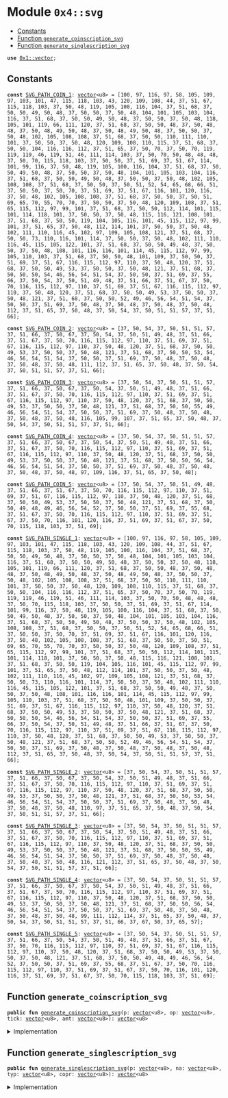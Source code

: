 
<a name="0x4_svg"></a>

# Module `0x4::svg`



-  [Constants](#@Constants_0)
-  [Function `generate_coinscription_svg`](#0x4_svg_generate_coinscription_svg)
-  [Function `generate_singlescription_svg`](#0x4_svg_generate_singlescription_svg)


<pre><code><b>use</b> <a href="dependencies/move-stdlib/vector.md#0x1_vector">0x1::vector</a>;
</code></pre>



<a name="@Constants_0"></a>

## Constants


<a name="0x4_svg_SVG_PATH_COIN_1"></a>



<pre><code><b>const</b> <a href="svg.md#0x4_svg_SVG_PATH_COIN_1">SVG_PATH_COIN_1</a>: <a href="dependencies/move-stdlib/vector.md#0x1_vector">vector</a>&lt;u8&gt; = [100, 97, 116, 97, 58, 105, 109, 97, 103, 101, 47, 115, 118, 103, 43, 120, 109, 108, 44, 37, 51, 67, 115, 118, 103, 37, 50, 48, 119, 105, 100, 116, 104, 37, 51, 68, 37, 50, 50, 49, 50, 48, 37, 50, 50, 37, 50, 48, 104, 101, 105, 103, 104, 116, 37, 51, 68, 37, 50, 50, 49, 50, 48, 37, 50, 50, 37, 50, 48, 118, 105, 101, 119, 66, 111, 120, 37, 51, 68, 37, 50, 50, 48, 37, 50, 48, 48, 37, 50, 48, 49, 50, 48, 37, 50, 48, 49, 50, 48, 37, 50, 50, 37, 50, 48, 102, 105, 108, 108, 37, 51, 68, 37, 50, 50, 110, 111, 110, 101, 37, 50, 50, 37, 50, 48, 120, 109, 108, 110, 115, 37, 51, 68, 37, 50, 50, 104, 116, 116, 112, 37, 51, 65, 37, 50, 70, 37, 50, 70, 119, 119, 119, 46, 119, 51, 46, 111, 114, 103, 37, 50, 70, 50, 48, 48, 48, 37, 50, 70, 115, 118, 103, 37, 50, 50, 37, 51, 69, 37, 51, 67, 114, 101, 99, 116, 37, 50, 48, 119, 105, 100, 116, 104, 37, 51, 68, 37, 50, 50, 49, 50, 48, 37, 50, 50, 37, 50, 48, 104, 101, 105, 103, 104, 116, 37, 51, 68, 37, 50, 50, 49, 50, 48, 37, 50, 50, 37, 50, 48, 102, 105, 108, 108, 37, 51, 68, 37, 50, 50, 37, 50, 51, 52, 54, 65, 68, 66, 51, 37, 50, 50, 37, 50, 70, 37, 51, 69, 37, 51, 67, 116, 101, 120, 116, 37, 50, 48, 102, 105, 108, 108, 37, 51, 68, 37, 50, 50, 37, 50, 51, 69, 65, 70, 55, 70, 70, 37, 50, 50, 37, 50, 48, 120, 109, 108, 37, 51, 65, 115, 112, 97, 99, 101, 37, 51, 68, 37, 50, 50, 112, 114, 101, 115, 101, 114, 118, 101, 37, 50, 50, 37, 50, 48, 115, 116, 121, 108, 101, 37, 51, 68, 37, 50, 50, 119, 104, 105, 116, 101, 45, 115, 112, 97, 99, 101, 37, 51, 65, 37, 50, 48, 112, 114, 101, 37, 50, 50, 37, 50, 48, 102, 111, 110, 116, 45, 102, 97, 109, 105, 108, 121, 37, 51, 68, 37, 50, 50, 73, 110, 116, 101, 114, 37, 50, 50, 37, 50, 48, 102, 111, 110, 116, 45, 115, 105, 122, 101, 37, 51, 68, 37, 50, 50, 49, 48, 37, 50, 50, 37, 50, 48, 108, 101, 116, 116, 101, 114, 45, 115, 112, 97, 99, 105, 110, 103, 37, 51, 68, 37, 50, 50, 48, 101, 109, 37, 50, 50, 37, 51, 69, 37, 51, 67, 116, 115, 112, 97, 110, 37, 50, 48, 120, 37, 51, 68, 37, 50, 50, 49, 53, 37, 50, 50, 37, 50, 48, 121, 37, 51, 68, 37, 50, 50, 50, 54, 46, 56, 54, 51, 54, 37, 50, 50, 37, 51, 69, 37, 55, 66, 37, 50, 54, 37, 50, 51, 49, 48, 37, 51, 66, 37, 51, 67, 37, 50, 70, 116, 115, 112, 97, 110, 37, 51, 69, 37, 51, 67, 116, 115, 112, 97, 110, 37, 50, 48, 120, 37, 51, 68, 37, 50, 50, 49, 53, 37, 50, 50, 37, 50, 48, 121, 37, 51, 68, 37, 50, 50, 52, 49, 46, 56, 54, 51, 54, 37, 50, 50, 37, 51, 69, 37, 50, 48, 37, 50, 48, 37, 50, 48, 37, 50, 48, 112, 37, 51, 65, 37, 50, 48, 37, 50, 54, 37, 50, 51, 51, 57, 37, 51, 66];
</code></pre>



<a name="0x4_svg_SVG_PATH_COIN_2"></a>



<pre><code><b>const</b> <a href="svg.md#0x4_svg_SVG_PATH_COIN_2">SVG_PATH_COIN_2</a>: <a href="dependencies/move-stdlib/vector.md#0x1_vector">vector</a>&lt;u8&gt; = [37, 50, 54, 37, 50, 51, 51, 57, 37, 51, 66, 37, 50, 67, 37, 50, 54, 37, 50, 51, 49, 48, 37, 51, 66, 37, 51, 67, 37, 50, 70, 116, 115, 112, 97, 110, 37, 51, 69, 37, 51, 67, 116, 115, 112, 97, 110, 37, 50, 48, 120, 37, 51, 68, 37, 50, 50, 49, 53, 37, 50, 50, 37, 50, 48, 121, 37, 51, 68, 37, 50, 50, 53, 54, 46, 56, 54, 51, 54, 37, 50, 50, 37, 51, 69, 37, 50, 48, 37, 50, 48, 37, 50, 48, 37, 50, 48, 111, 112, 37, 51, 65, 37, 50, 48, 37, 50, 54, 37, 50, 51, 51, 57, 37, 51, 66];
</code></pre>



<a name="0x4_svg_SVG_PATH_COIN_3"></a>



<pre><code><b>const</b> <a href="svg.md#0x4_svg_SVG_PATH_COIN_3">SVG_PATH_COIN_3</a>: <a href="dependencies/move-stdlib/vector.md#0x1_vector">vector</a>&lt;u8&gt; = [37, 50, 54, 37, 50, 51, 51, 57, 37, 51, 66, 37, 50, 67, 37, 50, 54, 37, 50, 51, 49, 48, 37, 51, 66, 37, 51, 67, 37, 50, 70, 116, 115, 112, 97, 110, 37, 51, 69, 37, 51, 67, 116, 115, 112, 97, 110, 37, 50, 48, 120, 37, 51, 68, 37, 50, 50, 49, 53, 37, 50, 50, 37, 50, 48, 121, 37, 51, 68, 37, 50, 50, 55, 49, 46, 56, 54, 51, 54, 37, 50, 50, 37, 51, 69, 37, 50, 48, 37, 50, 48, 37, 50, 48, 37, 50, 48, 116, 105, 99, 107, 37, 51, 65, 37, 50, 48, 37, 50, 54, 37, 50, 51, 51, 57, 37, 51, 66];
</code></pre>



<a name="0x4_svg_SVG_PATH_COIN_4"></a>



<pre><code><b>const</b> <a href="svg.md#0x4_svg_SVG_PATH_COIN_4">SVG_PATH_COIN_4</a>: <a href="dependencies/move-stdlib/vector.md#0x1_vector">vector</a>&lt;u8&gt; = [37, 50, 54, 37, 50, 51, 51, 57, 37, 51, 66, 37, 50, 67, 37, 50, 54, 37, 50, 51, 49, 48, 37, 51, 66, 37, 51, 67, 37, 50, 70, 116, 115, 112, 97, 110, 37, 51, 69, 37, 51, 67, 116, 115, 112, 97, 110, 37, 50, 48, 120, 37, 51, 68, 37, 50, 50, 49, 53, 37, 50, 50, 37, 50, 48, 121, 37, 51, 68, 37, 50, 50, 56, 54, 46, 56, 54, 51, 54, 37, 50, 50, 37, 51, 69, 37, 50, 48, 37, 50, 48, 37, 50, 48, 37, 50, 48, 97, 109, 116, 37, 51, 65, 37, 50, 48];
</code></pre>



<a name="0x4_svg_SVG_PATH_COIN_5"></a>



<pre><code><b>const</b> <a href="svg.md#0x4_svg_SVG_PATH_COIN_5">SVG_PATH_COIN_5</a>: <a href="dependencies/move-stdlib/vector.md#0x1_vector">vector</a>&lt;u8&gt; = [37, 50, 54, 37, 50, 51, 49, 48, 37, 51, 66, 37, 51, 67, 37, 50, 70, 116, 115, 112, 97, 110, 37, 51, 69, 37, 51, 67, 116, 115, 112, 97, 110, 37, 50, 48, 120, 37, 51, 68, 37, 50, 50, 49, 53, 37, 50, 50, 37, 50, 48, 121, 37, 51, 68, 37, 50, 50, 49, 48, 49, 46, 56, 54, 52, 37, 50, 50, 37, 51, 69, 37, 55, 68, 37, 51, 67, 37, 50, 70, 116, 115, 112, 97, 110, 37, 51, 69, 37, 51, 67, 37, 50, 70, 116, 101, 120, 116, 37, 51, 69, 37, 51, 67, 37, 50, 70, 115, 118, 103, 37, 51, 69];
</code></pre>



<a name="0x4_svg_SVG_PATH_SINGLE_1"></a>



<pre><code><b>const</b> <a href="svg.md#0x4_svg_SVG_PATH_SINGLE_1">SVG_PATH_SINGLE_1</a>: <a href="dependencies/move-stdlib/vector.md#0x1_vector">vector</a>&lt;u8&gt; = [100, 97, 116, 97, 58, 105, 109, 97, 103, 101, 47, 115, 118, 103, 43, 120, 109, 108, 44, 37, 51, 67, 115, 118, 103, 37, 50, 48, 119, 105, 100, 116, 104, 37, 51, 68, 37, 50, 50, 49, 50, 48, 37, 50, 50, 37, 50, 48, 104, 101, 105, 103, 104, 116, 37, 51, 68, 37, 50, 50, 49, 50, 48, 37, 50, 50, 37, 50, 48, 118, 105, 101, 119, 66, 111, 120, 37, 51, 68, 37, 50, 50, 48, 37, 50, 48, 48, 37, 50, 48, 49, 50, 48, 37, 50, 48, 49, 50, 48, 37, 50, 50, 37, 50, 48, 102, 105, 108, 108, 37, 51, 68, 37, 50, 50, 110, 111, 110, 101, 37, 50, 50, 37, 50, 48, 120, 109, 108, 110, 115, 37, 51, 68, 37, 50, 50, 104, 116, 116, 112, 37, 51, 65, 37, 50, 70, 37, 50, 70, 119, 119, 119, 46, 119, 51, 46, 111, 114, 103, 37, 50, 70, 50, 48, 48, 48, 37, 50, 70, 115, 118, 103, 37, 50, 50, 37, 51, 69, 37, 51, 67, 114, 101, 99, 116, 37, 50, 48, 119, 105, 100, 116, 104, 37, 51, 68, 37, 50, 50, 49, 50, 48, 37, 50, 50, 37, 50, 48, 104, 101, 105, 103, 104, 116, 37, 51, 68, 37, 50, 50, 49, 50, 48, 37, 50, 50, 37, 50, 48, 102, 105, 108, 108, 37, 51, 68, 37, 50, 50, 37, 50, 51, 52, 54, 65, 68, 66, 51, 37, 50, 50, 37, 50, 70, 37, 51, 69, 37, 51, 67, 116, 101, 120, 116, 37, 50, 48, 102, 105, 108, 108, 37, 51, 68, 37, 50, 50, 37, 50, 51, 69, 65, 70, 55, 70, 70, 37, 50, 50, 37, 50, 48, 120, 109, 108, 37, 51, 65, 115, 112, 97, 99, 101, 37, 51, 68, 37, 50, 50, 112, 114, 101, 115, 101, 114, 118, 101, 37, 50, 50, 37, 50, 48, 115, 116, 121, 108, 101, 37, 51, 68, 37, 50, 50, 119, 104, 105, 116, 101, 45, 115, 112, 97, 99, 101, 37, 51, 65, 37, 50, 48, 112, 114, 101, 37, 50, 50, 37, 50, 48, 102, 111, 110, 116, 45, 102, 97, 109, 105, 108, 121, 37, 51, 68, 37, 50, 50, 73, 110, 116, 101, 114, 37, 50, 50, 37, 50, 48, 102, 111, 110, 116, 45, 115, 105, 122, 101, 37, 51, 68, 37, 50, 50, 49, 48, 37, 50, 50, 37, 50, 48, 108, 101, 116, 116, 101, 114, 45, 115, 112, 97, 99, 105, 110, 103, 37, 51, 68, 37, 50, 50, 48, 101, 109, 37, 50, 50, 37, 51, 69, 37, 51, 67, 116, 115, 112, 97, 110, 37, 50, 48, 120, 37, 51, 68, 37, 50, 50, 49, 53, 37, 50, 50, 37, 50, 48, 121, 37, 51, 68, 37, 50, 50, 50, 54, 46, 56, 54, 51, 54, 37, 50, 50, 37, 51, 69, 37, 55, 66, 37, 50, 54, 37, 50, 51, 49, 48, 37, 51, 66, 37, 51, 67, 37, 50, 70, 116, 115, 112, 97, 110, 37, 51, 69, 37, 51, 67, 116, 115, 112, 97, 110, 37, 50, 48, 120, 37, 51, 68, 37, 50, 50, 49, 53, 37, 50, 50, 37, 50, 48, 121, 37, 51, 68, 37, 50, 50, 52, 49, 46, 56, 54, 51, 54, 37, 50, 50, 37, 51, 69, 37, 50, 48, 37, 50, 48, 37, 50, 48, 37, 50, 48, 112, 37, 51, 65, 37, 50, 48, 37, 50, 54, 37, 50, 51, 51, 57, 37, 51, 66];
</code></pre>



<a name="0x4_svg_SVG_PATH_SINGLE_2"></a>



<pre><code><b>const</b> <a href="svg.md#0x4_svg_SVG_PATH_SINGLE_2">SVG_PATH_SINGLE_2</a>: <a href="dependencies/move-stdlib/vector.md#0x1_vector">vector</a>&lt;u8&gt; = [37, 50, 54, 37, 50, 51, 51, 57, 37, 51, 66, 37, 50, 67, 37, 50, 54, 37, 50, 51, 49, 48, 37, 51, 66, 37, 51, 67, 37, 50, 70, 116, 115, 112, 97, 110, 37, 51, 69, 37, 51, 67, 116, 115, 112, 97, 110, 37, 50, 48, 120, 37, 51, 68, 37, 50, 50, 49, 53, 37, 50, 50, 37, 50, 48, 121, 37, 51, 68, 37, 50, 50, 53, 54, 46, 56, 54, 51, 54, 37, 50, 50, 37, 51, 69, 37, 50, 48, 37, 50, 48, 37, 50, 48, 37, 50, 48, 110, 97, 37, 51, 65, 37, 50, 48, 37, 50, 54, 37, 50, 51, 51, 57, 37, 51, 66];
</code></pre>



<a name="0x4_svg_SVG_PATH_SINGLE_3"></a>



<pre><code><b>const</b> <a href="svg.md#0x4_svg_SVG_PATH_SINGLE_3">SVG_PATH_SINGLE_3</a>: <a href="dependencies/move-stdlib/vector.md#0x1_vector">vector</a>&lt;u8&gt; = [37, 50, 54, 37, 50, 51, 51, 57, 37, 51, 66, 37, 50, 67, 37, 50, 54, 37, 50, 51, 49, 48, 37, 51, 66, 37, 51, 67, 37, 50, 70, 116, 115, 112, 97, 110, 37, 51, 69, 37, 51, 67, 116, 115, 112, 97, 110, 37, 50, 48, 120, 37, 51, 68, 37, 50, 50, 49, 53, 37, 50, 50, 37, 50, 48, 121, 37, 51, 68, 37, 50, 50, 55, 49, 46, 56, 54, 51, 54, 37, 50, 50, 37, 51, 69, 37, 50, 48, 37, 50, 48, 37, 50, 48, 37, 50, 48, 116, 121, 112, 37, 51, 65, 37, 50, 48, 37, 50, 54, 37, 50, 51, 51, 57, 37, 51, 66];
</code></pre>



<a name="0x4_svg_SVG_PATH_SINGLE_4"></a>



<pre><code><b>const</b> <a href="svg.md#0x4_svg_SVG_PATH_SINGLE_4">SVG_PATH_SINGLE_4</a>: <a href="dependencies/move-stdlib/vector.md#0x1_vector">vector</a>&lt;u8&gt; = [37, 50, 54, 37, 50, 51, 51, 57, 37, 51, 66, 37, 50, 67, 37, 50, 54, 37, 50, 51, 49, 48, 37, 51, 66, 37, 51, 67, 37, 50, 70, 116, 115, 112, 97, 110, 37, 51, 69, 37, 51, 67, 116, 115, 112, 97, 110, 37, 50, 48, 120, 37, 51, 68, 37, 50, 50, 49, 53, 37, 50, 50, 37, 50, 48, 121, 37, 51, 68, 37, 50, 50, 56, 54, 46, 56, 54, 51, 54, 37, 50, 50, 37, 51, 69, 37, 50, 48, 37, 50, 48, 37, 50, 48, 37, 50, 48, 99, 111, 112, 114, 37, 51, 65, 37, 50, 48, 37, 50, 54, 37, 50, 51, 51, 57, 37, 51, 66, 37, 67, 50, 37, 65, 57];
</code></pre>



<a name="0x4_svg_SVG_PATH_SINGLE_5"></a>



<pre><code><b>const</b> <a href="svg.md#0x4_svg_SVG_PATH_SINGLE_5">SVG_PATH_SINGLE_5</a>: <a href="dependencies/move-stdlib/vector.md#0x1_vector">vector</a>&lt;u8&gt; = [37, 50, 54, 37, 50, 51, 51, 57, 37, 51, 66, 37, 50, 54, 37, 50, 51, 49, 48, 37, 51, 66, 37, 51, 67, 37, 50, 70, 116, 115, 112, 97, 110, 37, 51, 69, 37, 51, 67, 116, 115, 112, 97, 110, 37, 50, 48, 120, 37, 51, 68, 37, 50, 50, 49, 53, 37, 50, 50, 37, 50, 48, 121, 37, 51, 68, 37, 50, 50, 49, 48, 49, 46, 56, 54, 52, 37, 50, 50, 37, 51, 69, 37, 55, 68, 37, 51, 67, 37, 50, 70, 116, 115, 112, 97, 110, 37, 51, 69, 37, 51, 67, 37, 50, 70, 116, 101, 120, 116, 37, 51, 69, 37, 51, 67, 37, 50, 70, 115, 118, 103, 37, 51, 69];
</code></pre>



<a name="0x4_svg_generate_coinscription_svg"></a>

## Function `generate_coinscription_svg`



<pre><code><b>public</b> <b>fun</b> <a href="svg.md#0x4_svg_generate_coinscription_svg">generate_coinscription_svg</a>(p: <a href="dependencies/move-stdlib/vector.md#0x1_vector">vector</a>&lt;u8&gt;, op: <a href="dependencies/move-stdlib/vector.md#0x1_vector">vector</a>&lt;u8&gt;, tick: <a href="dependencies/move-stdlib/vector.md#0x1_vector">vector</a>&lt;u8&gt;, amt: <a href="dependencies/move-stdlib/vector.md#0x1_vector">vector</a>&lt;u8&gt;): <a href="dependencies/move-stdlib/vector.md#0x1_vector">vector</a>&lt;u8&gt;
</code></pre>



<details>
<summary>Implementation</summary>


<pre><code><b>public</b> <b>fun</b> <a href="svg.md#0x4_svg_generate_coinscription_svg">generate_coinscription_svg</a>(
    p: <a href="dependencies/move-stdlib/vector.md#0x1_vector">vector</a>&lt;u8&gt;,
    op: <a href="dependencies/move-stdlib/vector.md#0x1_vector">vector</a>&lt;u8&gt;,
    tick: <a href="dependencies/move-stdlib/vector.md#0x1_vector">vector</a>&lt;u8&gt;,
    amt: <a href="dependencies/move-stdlib/vector.md#0x1_vector">vector</a>&lt;u8&gt;
): <a href="dependencies/move-stdlib/vector.md#0x1_vector">vector</a>&lt;u8&gt; {
    <b>let</b> metadata = <a href="svg.md#0x4_svg_SVG_PATH_COIN_1">SVG_PATH_COIN_1</a>;
    <a href="dependencies/move-stdlib/vector.md#0x1_vector_append">vector::append</a>(&<b>mut</b> metadata, p);
    <a href="dependencies/move-stdlib/vector.md#0x1_vector_append">vector::append</a>(&<b>mut</b> metadata, <a href="svg.md#0x4_svg_SVG_PATH_COIN_2">SVG_PATH_COIN_2</a>);
    <a href="dependencies/move-stdlib/vector.md#0x1_vector_append">vector::append</a>(&<b>mut</b> metadata, op);
    <a href="dependencies/move-stdlib/vector.md#0x1_vector_append">vector::append</a>(&<b>mut</b> metadata, <a href="svg.md#0x4_svg_SVG_PATH_COIN_3">SVG_PATH_COIN_3</a>);
    <a href="dependencies/move-stdlib/vector.md#0x1_vector_append">vector::append</a>(&<b>mut</b> metadata, tick);
    <a href="dependencies/move-stdlib/vector.md#0x1_vector_append">vector::append</a>(&<b>mut</b> metadata, <a href="svg.md#0x4_svg_SVG_PATH_COIN_4">SVG_PATH_COIN_4</a>);
    <a href="dependencies/move-stdlib/vector.md#0x1_vector_append">vector::append</a>(&<b>mut</b> metadata, amt);
    <a href="dependencies/move-stdlib/vector.md#0x1_vector_append">vector::append</a>(&<b>mut</b> metadata, <a href="svg.md#0x4_svg_SVG_PATH_COIN_5">SVG_PATH_COIN_5</a>);

    metadata
}
</code></pre>



</details>

<a name="0x4_svg_generate_singlescription_svg"></a>

## Function `generate_singlescription_svg`



<pre><code><b>public</b> <b>fun</b> <a href="svg.md#0x4_svg_generate_singlescription_svg">generate_singlescription_svg</a>(p: <a href="dependencies/move-stdlib/vector.md#0x1_vector">vector</a>&lt;u8&gt;, na: <a href="dependencies/move-stdlib/vector.md#0x1_vector">vector</a>&lt;u8&gt;, typ: <a href="dependencies/move-stdlib/vector.md#0x1_vector">vector</a>&lt;u8&gt;, copr: <a href="dependencies/move-stdlib/vector.md#0x1_vector">vector</a>&lt;u8&gt;): <a href="dependencies/move-stdlib/vector.md#0x1_vector">vector</a>&lt;u8&gt;
</code></pre>



<details>
<summary>Implementation</summary>


<pre><code><b>public</b> <b>fun</b> <a href="svg.md#0x4_svg_generate_singlescription_svg">generate_singlescription_svg</a>(
    p: <a href="dependencies/move-stdlib/vector.md#0x1_vector">vector</a>&lt;u8&gt;,
    na: <a href="dependencies/move-stdlib/vector.md#0x1_vector">vector</a>&lt;u8&gt;,
    typ: <a href="dependencies/move-stdlib/vector.md#0x1_vector">vector</a>&lt;u8&gt;,
    copr: <a href="dependencies/move-stdlib/vector.md#0x1_vector">vector</a>&lt;u8&gt;
): <a href="dependencies/move-stdlib/vector.md#0x1_vector">vector</a>&lt;u8&gt; {
    <b>let</b> metadata = <a href="svg.md#0x4_svg_SVG_PATH_SINGLE_1">SVG_PATH_SINGLE_1</a>;
    <a href="dependencies/move-stdlib/vector.md#0x1_vector_append">vector::append</a>(&<b>mut</b> metadata, p);
    <a href="dependencies/move-stdlib/vector.md#0x1_vector_append">vector::append</a>(&<b>mut</b> metadata, <a href="svg.md#0x4_svg_SVG_PATH_SINGLE_2">SVG_PATH_SINGLE_2</a>);
    <a href="dependencies/move-stdlib/vector.md#0x1_vector_append">vector::append</a>(&<b>mut</b> metadata, na);
    <a href="dependencies/move-stdlib/vector.md#0x1_vector_append">vector::append</a>(&<b>mut</b> metadata, <a href="svg.md#0x4_svg_SVG_PATH_SINGLE_3">SVG_PATH_SINGLE_3</a>);
    <a href="dependencies/move-stdlib/vector.md#0x1_vector_append">vector::append</a>(&<b>mut</b> metadata, typ);
    <a href="dependencies/move-stdlib/vector.md#0x1_vector_append">vector::append</a>(&<b>mut</b> metadata, <a href="svg.md#0x4_svg_SVG_PATH_SINGLE_4">SVG_PATH_SINGLE_4</a>);
    <a href="dependencies/move-stdlib/vector.md#0x1_vector_append">vector::append</a>(&<b>mut</b> metadata, copr);
    <a href="dependencies/move-stdlib/vector.md#0x1_vector_append">vector::append</a>(&<b>mut</b> metadata, <a href="svg.md#0x4_svg_SVG_PATH_SINGLE_5">SVG_PATH_SINGLE_5</a>);

    metadata
}
</code></pre>



</details>
